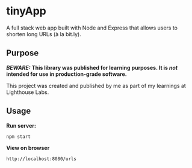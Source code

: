 # tinyApp

A full stack web app built with Node and Express that allows users to shorten long URLs (à la bit.ly).

## Purpose

**_BEWARE:_ This library was published for learning purposes. It is _not_ intended for use in production-grade software.**

This project was created and published by me as part of my learnings at Lighthouse Labs. 

## Usage

**Run server:**

`npm start`

**View on browser**

`http://localhost:8080/urls`